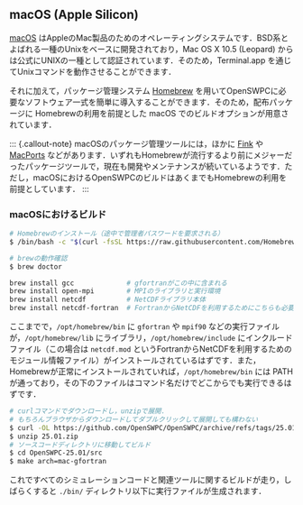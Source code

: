 ## macOS (Apple Silicon)

[macOS](https://www.apple.com/jp/macos) はAppleのMac製品のためのオペレーティングシステムです．BSD系とよばれる一種のUnixをベースに開発されており，Mac OS X 10.5 (Leopard) からは公式にUNIXの一種として認証されています．そのため，Terminal.app を通じてUnixコマンドを動作させることができます．

それに加えて，パッケージ管理システム [Homebrew](https://brew.sh/ja/) を用いてOpenSWPCに必要なソフトウェア一式を簡単に導入することができます．そのため，配布パッケージに Homebrewの利用を前提とした macOS でのビルドオプションが用意されています．

::: {.callout-note}
macOSのパッケージ管理ツールには，ほかに [Fink](https://www.finkproject.org/index.php?phpLang=ja) や [MacPorts](https://www.macports.org) などがあります．いずれもHomebrewが流行するより前にメジャーだったパッケージツールで，現在も開発やメンテナンスが続いているようです．ただし，macOSにおけるOpenSWPCのビルドはあくまでもHomebrewの利用を前提としています．
:::

### macOSにおけるビルド

```bash
# Homebrewのインストール（途中で管理者パスワードを要求される）
$ /bin/bash -c "$(curl -fsSL https://raw.githubusercontent.com/Homebrew/install/HEAD/install.sh)"

# brewの動作確認
$ brew doctor
```

```bash
brew install gcc             # gfortranがこの中に含まれる
brew install open-mpi        # MPIのライブラリと実行環境
brew install netcdf          # NetCDFライブラリ本体
brew install netcdf-fortran  # FortranからNetCDFを利用するためにこちらも必要
```

ここまでで，`/opt/homebrew/bin` に `gfortran` や `mpif90` などの実行ファイルが，`/opt/homebrew/lib` にライブラリ，`/opt/homebrew/include` にインクルードファイル（この場合は `netcdf.mod` というFortranからNetCDFを利用するためのモジュール情報ファイル）がインストールされているはずです．また，Homebrewが正常にインストールされていれば，`/opt/homebrew/bin` には PATHが通っており，その下のファイルはコマンド名だけでどこからでも実行できるはずです．

```bash
# curlコマンドでダウンロードし，unzipで展開．
# もちろんブラウザからダウンロードしてダブルクリックして展開しても構わない
$ curl -OL https://github.com/OpenSWPC/OpenSWPC/archive/refs/tags/25.01.zip
$ unzip 25.01.zip
# ソースコードディレクトリに移動してビルド
$ cd OpenSWPC-25.01/src
$ make arch=mac-gfortran
```

これですべてのシミュレーションコードと関連ツールに関するビルドが走り，しばらくすると `./bin/` ディレクトリ以下に実行ファイルが生成されます．
